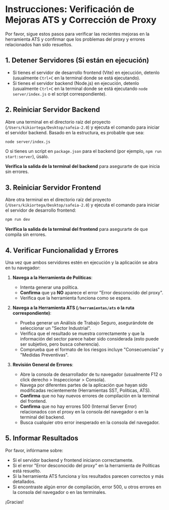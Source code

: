 # Instrucciones: Verificación de Mejoras ATS y Corrección de Proxy

Por favor, sigue estos pasos para verificar las recientes mejoras en la herramienta ATS y confirmar que los problemas del proxy y errores relacionados han sido resueltos.

## 1. Detener Servidores (Si están en ejecución)

- Si tienes el servidor de desarrollo frontend (Vite) en ejecución, detenlo (usualmente `Ctrl+C` en la terminal donde se está ejecutando).
- Si tienes el servidor backend (Node.js) en ejecución, detenlo (usualmente `Ctrl+C` en la terminal donde se está ejecutando `node server/index.js` o el script correspondiente).

## 2. Reiniciar Servidor Backend

Abre una terminal en el directorio raíz del proyecto (`/Users/kikiortega/Desktop/safeia-2.0`) y ejecuta el comando para iniciar el servidor backend. Basado en la estructura, es probable que sea:

```bash
node server/index.js
```

O si tienes un script en `package.json` para el backend (por ejemplo, `npm run start:server`), úsalo.

**Verifica la salida de la terminal del backend** para asegurarte de que inicia sin errores.

## 3. Reiniciar Servidor Frontend

Abre otra terminal en el directorio raíz del proyecto (`/Users/kikiortega/Desktop/safeia-2.0`) y ejecuta el comando para iniciar el servidor de desarrollo frontend:

```bash
npm run dev
```

**Verifica la salida de la terminal del frontend** para asegurarte de que compila sin errores.

## 4. Verificar Funcionalidad y Errores

Una vez que ambos servidores estén en ejecución y la aplicación se abra en tu navegador:

1.  **Navega a la Herramienta de Políticas**:
    *   Intenta generar una política.
    *   **Confirma** que ya **NO** aparece el error "Error desconocido del proxy".
    *   Verifica que la herramienta funciona como se espera.

2.  **Navega a la Herramienta ATS (`/herramientas/ats` o la ruta correspondiente)**:
    *   Prueba generar un Análisis de Trabajo Seguro, asegurándote de seleccionar un "Sector Industrial".
    *   Verifica que el resultado se muestra correctamente y que la información del sector parece haber sido considerada (esto puede ser subjetivo, pero busca coherencia).
    *   Comprueba que el formato de los riesgos incluye "Consecuencias" y "Medidas Preventivas".

3.  **Revisión General de Errores**:
    *   Abre la consola de desarrollador de tu navegador (usualmente F12 o click derecho > Inspeccionar > Consola).
    *   Navega por diferentes partes de la aplicación que hayan sido modificadas recientemente (Herramientas SST, Políticas, ATS).
    *   **Confirma** que no hay nuevos errores de compilación en la terminal del frontend.
    *   **Confirma** que no hay errores 500 (Internal Server Error) relacionados con el proxy en la consola del navegador o en la terminal del backend.
    *   Busca cualquier otro error inesperado en la consola del navegador.

## 5. Informar Resultados

Por favor, infórmame sobre:

- Si el servidor backend y frontend iniciaron correctamente.
- Si el error "Error desconocido del proxy" en la herramienta de Políticas está resuelto.
- Si la herramienta ATS funciona y los resultados parecen correctos y más detallados.
- Si encontraste algún error de compilación, error 500, u otros errores en la consola del navegador o en las terminales.

¡Gracias!
